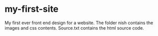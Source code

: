 # my-first-site

My first ever front end design for a website. The folder nish contains the images and css contents. Source.txt contains the html source code.
